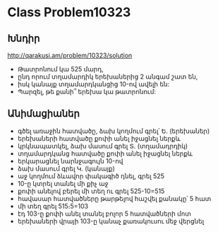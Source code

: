 # Class Problem10323

## Խնդիր

http://qarakusi.am/problem/10323/solution

- Թատրոնում կա 525 մարդ,
- ընդ որում տղամարդիկ երեխաներից 2 անգամ շատ են,
- իսկ կանայք տղամարդկանցից 10-ով ավելի են:
- Պարզել, թե քանի՞ երեխա կա թատրոնում:


## Անիմացիաներ

- գծել առաջին հատվածը, ձախ կողմում գրել՝ Ե. (երեխաներ)
- երեխաների հատվածը քոփի անել իջացնել ներքև
- կրկնապատկել, ձախ մասում գրել Տ. (տղամադրդիկ)
- տղամարդկանց հատվածը քոփի անել իջացնել ներքև
- երկարացնել նարնջագույն 10-ով
- ձախ մասում գրել Կ. (կանայք)
- աջ կողմում ձևավոր փակագիծ դնել, գրել 525
- 10-ը կտրել տանել մի քիչ աջ
- քոփի անելով բերել մի տեղ ու գրել 525-10=515
- հավասար հատվածները թարթելով հաշվել քանակը՝ 5 հատ
- մի տեղ գրել 515։5=103
- էդ 103-ը քոփի անել տանել բոլոր 5 հատվածների մոտ
- երեխաների վրայի 103-ը կանաչ քառակուսու մեջ վերցնել
